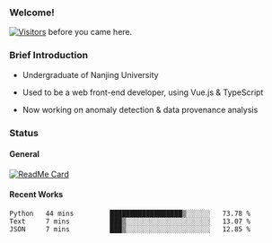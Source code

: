 ### Welcome!

[![Visitors](https://visitor-badge.laobi.icu/badge?page_id=HermitSun.HermitSun)]() before you came here.

### Brief Introduction

- Undergraduate of Nanjing University

- Used to be a web front-end developer, using Vue.js & TypeScript

- Now working on anomaly detection & data provenance analysis

### Status

#### General

[![ReadMe Card](https://github-readme-stats.hermitsun.vercel.app/api?username=HermitSun&count_private=true&show_icons=true)]()

#### Recent Works

<!--START_SECTION:waka-->
```text
Python   44 mins         ██████████████████▒░░░░░░   73.78 % 
Text     7 mins          ███▒░░░░░░░░░░░░░░░░░░░░░   13.07 % 
JSON     7 mins          ███▒░░░░░░░░░░░░░░░░░░░░░   12.85 % 
```
<!--END_SECTION:waka-->
